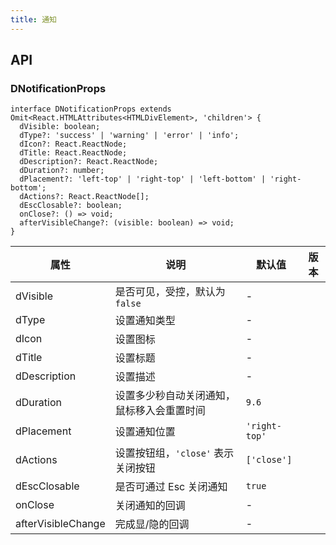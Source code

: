 ```yaml
---
title: 通知
---
```


## API

### DNotificationProps

```tsx
interface DNotificationProps extends Omit<React.HTMLAttributes<HTMLDivElement>, 'children'> {
  dVisible: boolean;
  dType?: 'success' | 'warning' | 'error' | 'info';
  dIcon?: React.ReactNode;
  dTitle: React.ReactNode;
  dDescription?: React.ReactNode;
  dDuration?: number;
  dPlacement?: 'left-top' | 'right-top' | 'left-bottom' | 'right-bottom';
  dActions?: React.ReactNode[];
  dEscClosable?: boolean;
  onClose?: () => void;
  afterVisibleChange?: (visible: boolean) => void;
}
```

<!-- prettier-ignore-start -->
| 属性 | 说明 | 默认值 | 版本 | 
| --- | --- | --- | --- | 
| dVisible | 是否可见，受控，默认为 `false` | - |  |
| dType | 设置通知类型 | - |  |
| dIcon | 设置图标 | - |  |
| dTitle | 设置标题 | - |  |
| dDescription | 设置描述 | - |  |
| dDuration | 设置多少秒自动关闭通知，鼠标移入会重置时间 | `9.6` |  |
| dPlacement | 设置通知位置 | `'right-top'` |  |
| dActions | 设置按钮组，`'close'` 表示关闭按钮 | `['close']` |  |
| dEscClosable | 是否可通过 Esc 关闭通知 | `true` |  |
| onClose | 关闭通知的回调 | - |  |
| afterVisibleChange | 完成显/隐的回调 | - |  |
<!-- prettier-ignore-end -->

